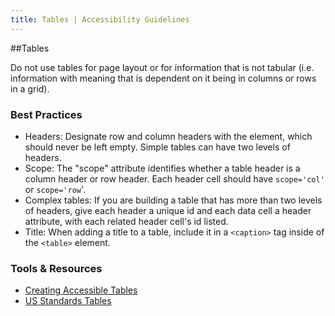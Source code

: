 ```yaml
---
title: Tables | Accessibility Guidelines
---
```

##Tables

Do not use tables for page layout or for information that is not tabular (i.e. information with meaning that is dependent on it being in columns or rows in a grid).

### Best Practices

* <span class="text-bold">Headers</span>: Designate row and column headers with the <th> element, which should never be left empty. Simple tables can have two levels of headers.
* <span class="text-bold">Scope</span>: The "scope" attribute identifies whether a table header is a column header or row header. Each header cell should have `scope='col'` or `scope='row`'.
* <span class="text-bold">Complex tables</span>: If you are building a table that has more than two levels of headers, give each header a unique id and each data cell a header attribute, with each related header cell's id listed.
* <span class="text-bold">Title</span>: When adding a title to a table, include it in a `<caption>` tag inside of the `<table>` element.

### Tools &amp; Resources
* <a href='http://webaim.org/techniques/tables/data'>Creating Accessible Tables</a>
* <a href='https://standards.usa.gov/tables/'>US Standards Tables</a>
